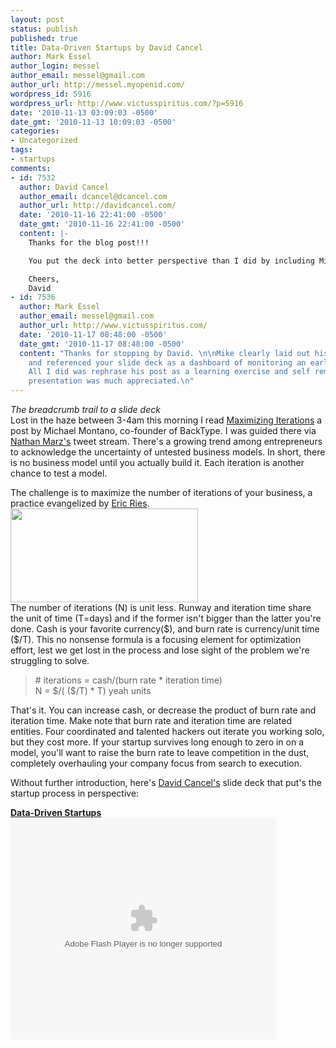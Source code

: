 ```yaml
---
layout: post
status: publish
published: true
title: Data-Driven Startups by David Cancel
author: Mark Essel
author_login: messel
author_email: messel@gmail.com
author_url: http://messel.myopenid.com/
wordpress_id: 5916
wordpress_url: http://www.victusspiritus.com/?p=5916
date: '2010-11-13 03:09:03 -0500'
date_gmt: '2010-11-13 10:09:03 -0500'
categories:
- Uncategorized
tags:
- startups
comments:
- id: 7532
  author: David Cancel
  author_email: dcancel@dcancel.com
  author_url: http://davidcancel.com/
  date: '2010-11-16 22:41:00 -0500'
  date_gmt: '2010-11-16 22:41:00 -0500'
  content: |-
    Thanks for the blog post!!!

    You put the deck into better perspective than I did by including Mike's notes on maximizing iterations. Well done!

    Cheers,
    David
- id: 7536
  author: Mark Essel
  author_email: messel@gmail.com
  author_url: http://www.victusspiritus.com/
  date: '2010-11-17 08:48:00 -0500'
  date_gmt: '2010-11-17 08:48:00 -0500'
  content: "Thanks for stopping by David. \n\nMike clearly laid out his thinking,
    and referenced your slide deck as a dashboard of monitoring an early startup.
    All I did was rephrase his post as a learning exercise and self reminder. Your
    presentation was much appreciated.\n"
---
```

<p><i>The breadcrumb trail to a slide deck</i><br />
Lost in the haze between 3-4am this morning I read <a href="http://mike.posterous.com/maximizing-iterations">Maximizing Iterations</a> a post by Michael Montano, co-founder of BackType. I was guided there via <a href="http://twitter.com/nathanmarz">Nathan Marz's</a> tweet stream. There's a growing trend among entrepreneurs to acknowledge the uncertainty of untested business models. In short, there is no business model until you actually build it. Each iteration is another chance to test a model.</p>
<p>The challenge is to maximize the number of iterations of your business, a practice evangelized by <a href="http://startuplessonslearned.com/">Eric Ries</a>.<br />
<a href="http://www.victusspiritus.com/wp-content/uploads/2010/11/content1.png.scaled10001.png"><img class="aligncenter size-full wp-image-5918" title="content.png.scaled1000" src="http://www.victusspiritus.com/wp-content/uploads/2010/11/content1.png.scaled10001.png" alt="" width="300" height="150" /></a><br />
The number of iterations (N) is unit less. Runway and iteration time share the unit of time (T=days) and if the former isn't bigger than the latter you're done. Cash is your favorite currency($), and burn rate is currency/unit time ($/T). This no nonsense formula is a focusing element for optimization effort, lest we get lost in the process and lose sight of the problem we're struggling to solve.</p>
<blockquote><p>
# iterations = cash/(burn rate * iteration time)<br />
N = $/( ($/T) * T) yeah units
</p></blockquote>
<p>That's it. You can increase cash, or decrease the product of burn rate and iteration time. Make note that burn rate and iteration time are related entities. Four coordinated and talented hackers out iterate you working solo, but they cost more. If your startup survives long enough to zero in on a model, you'll want to raise the burn rate to leave competition in the dust, completely overhauling your company focus from search to execution. </p>
<p>Without further introduction, here's <a href="http://twitter.com/dcancel">David Cancel's</a> slide deck that put's the startup process in perspective:</p>
<div id="__ss_4825914" style="width: 425px;"><strong><a title="Data-Driven Startups" href="http://www.slideshare.net/dcancel/data-drivenstartups">Data-Driven Startups</a></strong><object id="__sse4825914" classid="clsid:d27cdb6e-ae6d-11cf-96b8-444553540000" width="425" height="355" codebase="http://download.macromedia.com/pub/shockwave/cabs/flash/swflash.cab#version=6,0,40,0"><param name="allowFullScreen" value="true" /><param name="allowScriptAccess" value="always" /><param name="src" value="http://static.slidesharecdn.com/swf/ssplayer2.swf?doc=data-driven-startups-2010-07-100723161932-phpapp01&amp;stripped_title=data-drivenstartups&amp;userName=dcancel" /><param name="name" value="__sse4825914" /><param name="allowfullscreen" value="true" /><embed id="__sse4825914" type="application/x-shockwave-flash" width="425" height="355" src="http://static.slidesharecdn.com/swf/ssplayer2.swf?doc=data-driven-startups-2010-07-100723161932-phpapp01&amp;stripped_title=data-drivenstartups&amp;userName=dcancel" name="__sse4825914" allowscriptaccess="always" allowfullscreen="true"></embed></object>
</div>
